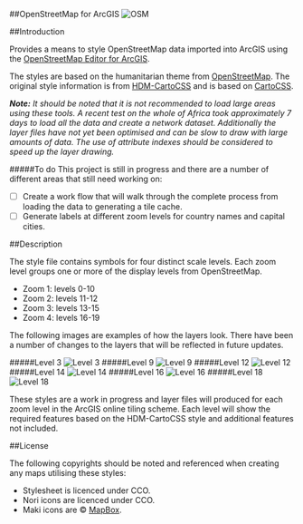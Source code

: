 ##OpenStreetMap for ArcGIS
![OSM](https://raw.githubusercontent.com/GASCUK/OpenStreetMap-ArcGIS/master/Images/osm.png)

##Introduction

Provides a means to style OpenStreetMap data imported into ArcGIS using the [OpenStreetMap Editor for ArcGIS](http://www.esri.com/software/arcgis/extensions/openstreetmap).

The styles are based on the humanitarian theme from [OpenStreetMap](http://openstreetmap.org/). The original style information is from [HDM-CartoCSS](https://github.com/hotosm/HDM-CartoCSS) and is based on [CartoCSS](https://github.com/mapbox/carto).

_**Note:** It should be noted that it is not recommended to load large areas using these tools. A recent test on the whole of Africa took approximately 7 days to load all the data and create a network dataset. Additionally the layer files have not yet been optimised and can be slow to draw with large amounts of data. The use of attribute indexes should be considered to speed up the layer drawing._

#####To do
This project is still in progress and there are a number of different areas that still need working on:
- [ ] Create a work flow that will walk through the complete process from loading the data to generating a tile cache.
- [ ] Generate labels at different zoom levels for country names and capital cities.

##Description

The style file contains symbols for four distinct scale levels. Each zoom level groups one or more of the display levels from OpenStreetMap.

- Zoom 1: levels 0-10
- Zoom 2: levels 11-12
- Zoom 3: levels 13-15
- Zoom 4: levels 16-19

The following images are examples of how the layers look. There have been a number of changes to the layers that will be reflected in future updates.

#####Level 3
![Level 3](https://raw.githubusercontent.com/GASCUK/OpenStreetMap-ArcGIS/master/Images/Zoom3.jpg)
#####Level 9
![Level 9](https://raw.githubusercontent.com/GASCUK/OpenStreetMap-ArcGIS/master/Images/Zoom9.jpg)
#####Level 12
![Level 12](https://raw.githubusercontent.com/GASCUK/OpenStreetMap-ArcGIS/master/Images/Zoom12.jpg)
#####Level 14
![Level 14](https://raw.githubusercontent.com/GASCUK/OpenStreetMap-ArcGIS/master/Images/Zoom14.jpg)
#####Level 16
![Level 16](https://raw.githubusercontent.com/GASCUK/OpenStreetMap-ArcGIS/master/Images/Zoom16.jpg)
#####Level 18
![Level 18](https://raw.githubusercontent.com/GASCUK/OpenStreetMap-ArcGIS/master/Images/Zoom18.jpg)


These styles are a work in progress and layer files will produced for each zoom level in the ArcGIS online tiling scheme. Each level will show the required features based on the HDM-CartoCSS style and additional features not included.

##License

The following copyrights should be noted and referenced when creating any maps utilising these styles:

- Stylesheet is licenced under CCO.
- Nori icons are licenced under CCO.
- Maki icons are © [MapBox](https://www.mapbox.com/maki/).
